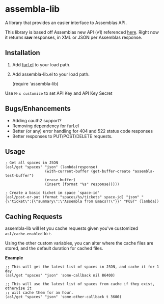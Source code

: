 assembla-lib
============

A library that provides an easier interface to Assemblas API.

This library is based off Assemblas new API (v1) referenced [here][1]. Right now it returns **raw** responses, in XML or JSON per Assemblas response.

Installation
----
1) Add [furl.el][2] to your load path.
2) Add assembla-lib.el to your load path.

     (require 'assembla-lib)

Use `M-x customize` to set API Key and API Key Secret

Bugs/Enhancements
----
- Adding oauth2 support?
- Removing dependency for furl.el
- Better (or any) error handling for 404 and 522 status code responses
- Better responses to PUT/POST/DELETE requests.

Usage
----
    ; Get all spaces in JSON
    (asl/get "spaces" "json" (lambda(response)
				      (with-current-buffer (get-buffer-create "assembla-test-buffer")
					  (erase-buffer)
					  (insert (format "%s" response)))))

    ; Create a basic ticket in space `space-id'
    (asl/post-or-put (format "spaces/%s/tickets" space-id) "json" "{\"ticket\":{\"summary\":\"Assembla from Emacs?!\"}}" "POST" (lambda))

Caching Requests
----
assembla-lib will let you cache requests given you've customized `asl/cache-enabled` to `t`.

Using the other custom variables, you can alter where the cache files are stored, and the default duration for cached files.

**Example**

    ;; This will get the latest list of spaces in JSON, and cache it for 1 day
    (asl/get "spaces" "json" 'some-callback nil 86400)

    ;; This will use the latest list of spaces from cache if they exist, otherwise it
    ;; will cache them for an hour.
    (asl/get "spaces" "json" 'some-other-callback t 3600)

[1]: http://api-doc.assembla.com/
[2]: http://code.google.com/p/furl-el/source/browse/furl.el